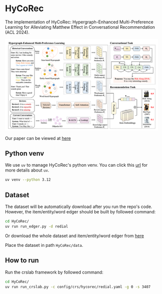 # HyCoRec

The implementation of HyCoRec: Hypergraph-Enhanced Multi-Preference Learning for Alleviating Matthew Effect in Conversational Recommendation (ACL 2024).

![hycorec](assets/hycorec.png)

Our paper can be viewed at [here](https://aclanthology.org/2024.acl-long.138/)

## Python venv

We use `uv` to manage HyCoRec's python venv. You can click this [url](https://docs.astral.sh/uv/) for more details about `uv`.

```bash
uv venv --python 3.12
```

## Dataset

The dataset will be automatically download after you run the repo's code. However, the item/entity/word edger should be built by followed command:

```bash
cd HyCoRec/
uv run run_edger.py -d redial
```

Or download the whole dataset and item/entity/word edger from [here](https://pan.quark.cn/s/7ccc30301942)

Place the dataset in path `HyCoRec/data`.

## How to run

Run the crslab framework by followed command:

```bash
cd HyCoRec/
uv run run_crslab.py -c config/crs/hycorec/redial.yaml -g 0 -s 3407

```




